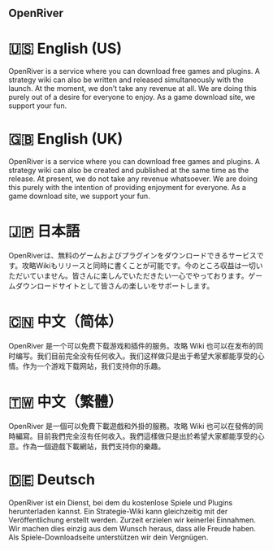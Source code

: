 ## OpenRiver
# 🇺🇸 English (US)

OpenRiver is a service where you can download free games and plugins. A strategy wiki can also be written and released simultaneously with the launch. At the moment, we don’t take any revenue at all. We are doing this purely out of a desire for everyone to enjoy. As a game download site, we support your fun.

# 🇬🇧 English (UK)

OpenRiver is a service where you can download free games and plugins. A strategy wiki can also be created and published at the same time as the release. At present, we do not take any revenue whatsoever. We are doing this purely with the intention of providing enjoyment for everyone. As a game download site, we support your fun.

# 🇯🇵 日本語

OpenRiverは、無料のゲームおよびプラグインをダウンロードできるサービスです。攻略Wikiもリリースと同時に書くことが可能です。今のところ収益は一切いただいていません。皆さんに楽しんでいただきたい一心でやっております。ゲームダウンロードサイトとして皆さんの楽しいをサポートします。

# 🇨🇳 中文（简体）

OpenRiver 是一个可以免费下载游戏和插件的服务。攻略 Wiki 也可以在发布的同时编写。我们目前完全没有任何收入。我们这样做只是出于希望大家都能享受的心情。作为一个游戏下载网站，我们支持你的乐趣。

# 🇹🇼 中文（繁體）

OpenRiver 是一個可以免費下載遊戲和外掛的服務。攻略 Wiki 也可以在發佈的同時編寫。目前我們完全沒有任何收入。我們這樣做只是出於希望大家都能享受的心意。作為一個遊戲下載網站，我們支持你的樂趣。

# 🇩🇪 Deutsch

OpenRiver ist ein Dienst, bei dem du kostenlose Spiele und Plugins herunterladen kannst. Ein Strategie-Wiki kann gleichzeitig mit der Veröffentlichung erstellt werden. Zurzeit erzielen wir keinerlei Einnahmen. Wir machen dies einzig aus dem Wunsch heraus, dass alle Freude haben. Als Spiele-Downloadseite unterstützen wir dein Vergnügen.
